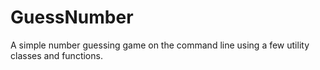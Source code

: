 # GuessNumber
A simple number guessing game on the command line using a few utility classes and functions.
